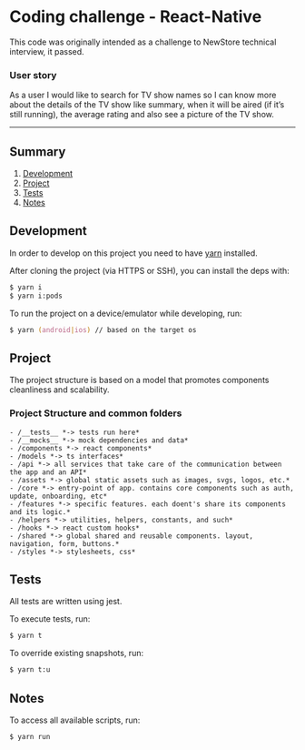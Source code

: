 # Coding challenge - React-Native

This code was originally intended as a challenge to NewStore technical interview, it passed.

### User story
As a user I would like to search for TV show names so I can know more about the details of the TV show like summary, when it will be aired (if it’s still running), the average rating and also see a picture of the TV show.

---

## Summary

1. [Development](#development)
2. [Project](#project)
3. [Tests](#tests)
4. [Notes](#notes)

## Development

In order to develop on this project you need to have [yarn](https://yarnpkg.com/) installed.

After cloning the project (via HTTPS or SSH), you can install the deps with:

```zsh
$ yarn i
$ yarn i:pods
```

To run the project on a device/emulator while developing, run:

```zsh
$ yarn (android|ios) // based on the target os
```

## Project

The project structure is based on a model that promotes components cleanliness and scalability.

### Project Structure and common folders

    - /__tests__ *-> tests run here*
    - /__mocks__ *-> mock dependencies and data*
    - /components *-> react components*
    - /models *-> ts interfaces*
    - /api *-> all services that take care of the communication between the app and an API*
    - /assets *-> global static assets such as images, svgs, logos, etc.*
    - /core *-> entry-point of app. contains core components such as auth, update, onboarding, etc*
    - /features *-> specific features. each doent's share its components and its logic.*
    - /helpers *-> utilities, helpers, constants, and such*
    - /hooks *-> react custom hooks*
    - /shared *-> global shared and reusable components. layout, navigation, form, buttons.*
    - /styles *-> stylesheets, css*

## Tests

All tests are written using jest.

To execute tests, run:

```zsh
$ yarn t
```

To override existing snapshots, run:

```zsh
$ yarn t:u
```

## Notes

To access all available scripts, run:

```zsh
$ yarn run
```
